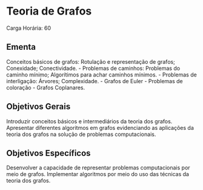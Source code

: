 # Teoria de Grafos

Carga Horária: 60

## Ementa

Conceitos básicos de grafos: Rotulação e representação de grafos; Conexidade; Conectividade. - Problemas de caminhos: Problemas do caminho mínimo; Algorítimos para achar caminhos mínimos. - Problemas de interligação: Árvores; Complexidade. - Grafos de Euler - Problemas de coloração - Grafos Coplanares.

## Objetivos Gerais

Introduzir conceitos básicos e intermediários da teoria dos grafos. Apresentar diferentes algoritmos em grafos evidenciando as aplicações da teoria dos grafos na solução de problemas computacionais.

## Objetivos Específicos

Desenvolver a capacidade de representar problemas computacionais por meio de grafos. Implementar algoritmos por meio do uso das técnicas da teoria dos grafos.